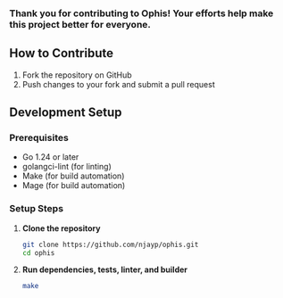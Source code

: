 ### Thank you for contributing to Ophis! Your efforts help make this project better for everyone.

## How to Contribute

1. Fork the repository on GitHub
2. Push changes to your fork and submit a pull request

## Development Setup

### Prerequisites

- Go 1.24 or later
- golangci-lint (for linting)
- Make (for build automation)
- Mage (for build automation) 

### Setup Steps

1. **Clone the repository**
   ```bash
   git clone https://github.com/njayp/ophis.git
   cd ophis
   ```

2. **Run dependencies, tests, linter, and builder**
   ```bash
   make
   ```


